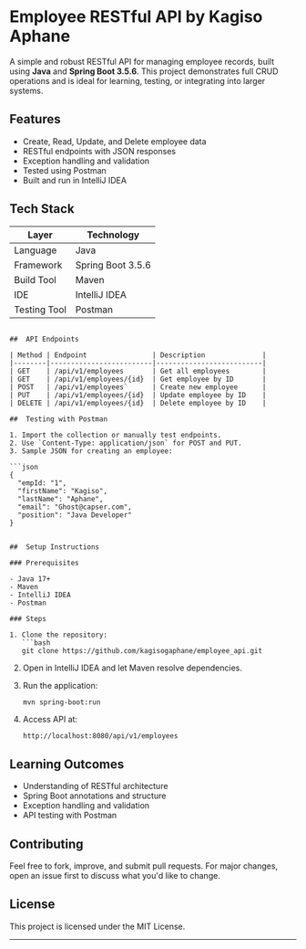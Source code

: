 #  Employee RESTful API by Kagiso Aphane

A simple and robust RESTful API for managing employee records, built using **Java** and **Spring Boot 3.5.6**. This project demonstrates full CRUD operations and is ideal for learning, testing, or integrating into larger systems.

##  Features

- Create, Read, Update, and Delete employee data
- RESTful endpoints with JSON responses
- Exception handling and validation
- Tested using Postman
- Built and run in IntelliJ IDEA

##  Tech Stack

| Layer        | Technology             |
|--------------|------------------------|
| Language     | Java                   |
| Framework    | Spring Boot 3.5.6      |
| Build Tool   | Maven                  |
| IDE          | IntelliJ IDEA          |
| Testing Tool | Postman                |

```

##  API Endpoints

| Method | Endpoint                | Description              |
|--------|-------------------------|--------------------------|
| GET    | /api/v1/employees       | Get all employees        |
| GET    | /api/v1/employees/{id}  | Get employee by ID       |
| POST   | /api/v1/employees`      | Create new employee      |
| PUT    | /api/v1/employees/{id}  | Update employee by ID    |
| DELETE | /api/v1/employees/{id}  | Delete employee by ID    |

##  Testing with Postman

1. Import the collection or manually test endpoints.
2. Use `Content-Type: application/json` for POST and PUT.
3. Sample JSON for creating an employee:

```json
{
  "empId: "1",
  "firstName": "Kagiso",
  "lastName": "Aphane",
  "email": "Ghost@capser.com",
  "position": "Java Developer"
}
```
```

##  Setup Instructions

### Prerequisites

- Java 17+
- Maven
- IntelliJ IDEA
- Postman

### Steps

1. Clone the repository:
   ```bash
   git clone https://github.com/kagisogaphane/employee_api.git
   ```

2. Open in IntelliJ IDEA and let Maven resolve dependencies.

3. Run the application:
   ```bash
   mvn spring-boot:run
   ```

4. Access API at:
   ```
   http://localhost:8080/api/v1/employees
   ```

##  Learning Outcomes

- Understanding of RESTful architecture
- Spring Boot annotations and structure
- Exception handling and validation
- API testing with Postman

##  Contributing

Feel free to fork, improve, and submit pull requests. For major changes, open an issue first to discuss what you'd like to change.

##  License

This project is licensed under the MIT License.

---

